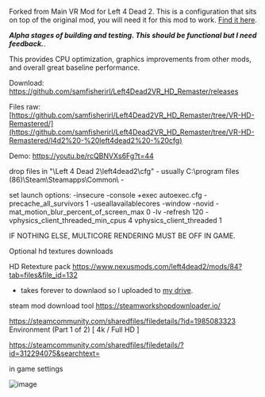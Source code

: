 
Forked from Main VR Mod for Left 4 Dead 2. This is a configuration that sits on top of the original mod, you will need it for this mod to work. [Find it here](https://github.com/sd805/l4d2vr). 

***Alpha stages of building and testing. This should be functional but I need feedback.***. 

This provides CPU optimization, graphics improvements from other mods, and overall great baseline performance. 

Download: https://github.com/samfisherirl/Left4Dead2VR_HD_Remaster/releases

Files raw:  [https://github.com/samfisherirl/Left4Dead2VR_HD_Remaster/tree/VR-HD-Remastered/](https://github.com/samfisherirl/Left4Dead2VR_HD_Remaster/tree/VR-HD-Remastered/l4d2%20-%20left4dead2%20-%20cfg)

Demo: https://youtu.be/rcQBNVXs6Fg?t=44

drop files in   "\Left 4 Dead 2\left4dead2\cfg" - usually C:\program files (86)\Steam\Steamapps\Common\ -

set launch options:
-insecure  -console +exec autoexec.cfg -precache_all_survivors 1  -useallavailablecores -window -novid -mat_motion_blur_percent_of_screen_max 0 -lv -refresh 120 -vphysics_client_threaded_min_cpus 4   vphysics_client_threaded 1

IF NOTHING ELSE, MULTICORE RENDERING MUST BE OFF IN GAME. 


Optional hd textures downloads  

  HD Retexture pack
  https://www.nexusmods.com/left4dead2/mods/84?tab=files&file_id=132

 - takes forever to downlaod so I uploaded to [my drive](https://drive.google.com/file/d/1OZ03HK9a5lNiir3I9vPcJLxOqWUDNNBj/view?usp=sharing). 

steam mod download tool https://steamworkshopdownloader.io/

https://steamcommunity.com/sharedfiles/filedetails/?id=1985083323 
Environment (Part 1 of 2) [ 4k / Full HD ]

https://steamcommunity.com/sharedfiles/filedetails/?id=312294075&searchtext=

in game settings

![image](https://user-images.githubusercontent.com/98753696/174659081-3de58da0-b556-4843-a8f1-eca6a13aeeec.png)
